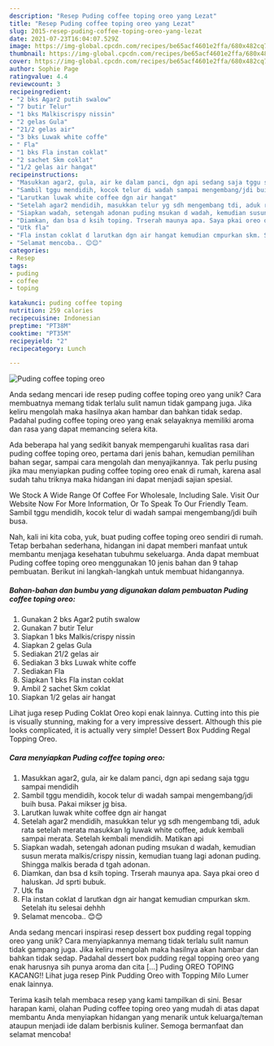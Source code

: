 ```yaml
---
description: "Resep Puding coffee toping oreo yang Lezat"
title: "Resep Puding coffee toping oreo yang Lezat"
slug: 2015-resep-puding-coffee-toping-oreo-yang-lezat
date: 2021-07-23T16:04:07.529Z
image: https://img-global.cpcdn.com/recipes/be65acf4601e2ffa/680x482cq70/puding-coffee-toping-oreo-foto-resep-utama.jpg
thumbnail: https://img-global.cpcdn.com/recipes/be65acf4601e2ffa/680x482cq70/puding-coffee-toping-oreo-foto-resep-utama.jpg
cover: https://img-global.cpcdn.com/recipes/be65acf4601e2ffa/680x482cq70/puding-coffee-toping-oreo-foto-resep-utama.jpg
author: Sophie Page
ratingvalue: 4.4
reviewcount: 3
recipeingredient:
- "2 bks Agar2 putih swalow"
- "7 butir Telur"
- "1 bks Malkiscrispy nissin"
- "2 gelas Gula"
- "21/2 gelas air"
- "3 bks Luwak white coffe"
- " Fla"
- "1 bks Fla instan coklat"
- "2 sachet Skm coklat"
- "1/2 gelas air hangat"
recipeinstructions:
- "Masukkan agar2, gula, air ke dalam panci, dgn api sedang saja tggu sampai mendidih"
- "Sambil tggu mendidih, kocok telur di wadah sampai mengembang/jdi buih busa. Pakai mikser jg bisa."
- "Larutkan luwak white coffee dgn air hangat"
- "Setelah agar2 mendidih, masukkan telur yg sdh mengembang tdi, aduk rata setelah merata masukkan lg luwak white coffee, aduk kembali sampai merata. Setelah kembali mendidih. Matikan api"
- "Siapkan wadah, setengah adonan puding msukan d wadah, kemudian susun merata malkis/crispy nissin, kemudian tuang lagi adonan puding. Shingga malkis berada d tgah adonan."
- "Diamkan, dan bsa d ksih toping. Trserah maunya apa. Saya pkai oreo d haluskan. Jd sprti bubuk."
- "Utk fla"
- "Fla instan coklat d larutkan dgn air hangat kemudian cmpurkan skm. Setelah itu selesai dehhh"
- "Selamat mencoba.. 😊😊"
categories:
- Resep
tags:
- puding
- coffee
- toping

katakunci: puding coffee toping 
nutrition: 259 calories
recipecuisine: Indonesian
preptime: "PT38M"
cooktime: "PT35M"
recipeyield: "2"
recipecategory: Lunch

---
```



![Puding coffee toping oreo](https://img-global.cpcdn.com/recipes/be65acf4601e2ffa/680x482cq70/puding-coffee-toping-oreo-foto-resep-utama.jpg)

Anda sedang mencari ide resep puding coffee toping oreo yang unik? Cara membuatnya memang tidak terlalu sulit namun tidak gampang juga. Jika keliru mengolah maka hasilnya akan hambar dan bahkan tidak sedap. Padahal puding coffee toping oreo yang enak selayaknya memiliki aroma dan rasa yang dapat memancing selera kita.

Ada beberapa hal yang sedikit banyak mempengaruhi kualitas rasa dari puding coffee toping oreo, pertama dari jenis bahan, kemudian pemilihan bahan segar, sampai cara mengolah dan menyajikannya. Tak perlu pusing jika mau menyiapkan puding coffee toping oreo enak di rumah, karena asal sudah tahu triknya maka hidangan ini dapat menjadi sajian spesial.

We Stock A Wide Range Of Coffee For Wholesale, Including Sale. Visit Our Website Now For More Information, Or To Speak To Our Friendly Team. Sambil tggu mendidih, kocok telur di wadah sampai mengembang/jdi buih busa.


Nah, kali ini kita coba, yuk, buat puding coffee toping oreo sendiri di rumah. Tetap berbahan sederhana, hidangan ini dapat memberi manfaat untuk membantu menjaga kesehatan tubuhmu sekeluarga. Anda dapat membuat Puding coffee toping oreo menggunakan 10 jenis bahan dan 9 tahap pembuatan. Berikut ini langkah-langkah untuk membuat hidangannya.

<!--inarticleads1-->

##### Bahan-bahan dan bumbu yang digunakan dalam pembuatan Puding coffee toping oreo:

1. Gunakan 2 bks Agar2 putih swalow
1. Gunakan 7 butir Telur
1. Siapkan 1 bks Malkis/crispy nissin
1. Siapkan 2 gelas Gula
1. Sediakan 21/2 gelas air
1. Sediakan 3 bks Luwak white coffe
1. Sediakan  Fla
1. Siapkan 1 bks Fla instan coklat
1. Ambil 2 sachet Skm coklat
1. Siapkan 1/2 gelas air hangat


Lihat juga resep Puding Coklat Oreo kopi enak lainnya. Cutting into this pie is visually stunning, making for a very impressive dessert. Although this pie looks complicated, it is actually very simple! Dessert Box Pudding Regal Topping Oreo. 

<!--inarticleads2-->

##### Cara menyiapkan Puding coffee toping oreo:

1. Masukkan agar2, gula, air ke dalam panci, dgn api sedang saja tggu sampai mendidih
1. Sambil tggu mendidih, kocok telur di wadah sampai mengembang/jdi buih busa. Pakai mikser jg bisa.
1. Larutkan luwak white coffee dgn air hangat
1. Setelah agar2 mendidih, masukkan telur yg sdh mengembang tdi, aduk rata setelah merata masukkan lg luwak white coffee, aduk kembali sampai merata. Setelah kembali mendidih. Matikan api
1. Siapkan wadah, setengah adonan puding msukan d wadah, kemudian susun merata malkis/crispy nissin, kemudian tuang lagi adonan puding. Shingga malkis berada d tgah adonan.
1. Diamkan, dan bsa d ksih toping. Trserah maunya apa. Saya pkai oreo d haluskan. Jd sprti bubuk.
1. Utk fla
1. Fla instan coklat d larutkan dgn air hangat kemudian cmpurkan skm. Setelah itu selesai dehhh
1. Selamat mencoba.. 😊😊


Anda sedang mencari inspirasi resep dessert box pudding regal topping oreo yang unik? Cara menyiapkannya memang tidak terlalu sulit namun tidak gampang juga. Jika keliru mengolah maka hasilnya akan hambar dan bahkan tidak sedap. Padahal dessert box pudding regal topping oreo yang enak harusnya sih punya aroma dan cita […] Puding OREO TOPING KACANG!! Lihat juga resep Pink Pudding Oreo with Topping Milo Lumer enak lainnya. 

Terima kasih telah membaca resep yang kami tampilkan di sini. Besar harapan kami, olahan Puding coffee toping oreo yang mudah di atas dapat membantu Anda menyiapkan hidangan yang menarik untuk keluarga/teman ataupun menjadi ide dalam berbisnis kuliner. Semoga bermanfaat dan selamat mencoba!
